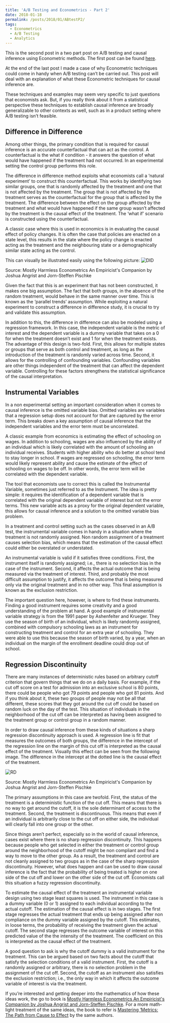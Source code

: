```yaml
---
title: 'A/B Testing and Econometrics - Part 2'
date: 2018-01-18
permalink: /posts/2018/01/ABtestP2/
tags:
  - Econometrics
  - A/B Testing
  - Analytics
---
```



This is the second post in a two part post on A/B testing and causal inference using Econometric methods. The first post can be found [here](http://www.vigneshananth.com/posts/2018/01/ABtestP1/). 

At the end of the last post I made a case of why Econometric techniques could come in handy when A/B testing can’t be carried out. This post will deal with an explanation of what these Econometric techniques for causal inference are.

These techniques and examples may seem very specific to just questions that economists ask. But, if you really think about it from a statistical perspective these techniques to establish causal inference are broadly generalizable to other contexts as well, such as in a product setting where A/B testing isn’t feasible.

Difference in Difference 
--

Among other things, the primary condition that is required for causal inference is an accurate counterfactual that can act as the control. A counterfactual is the what if condition -  it answers the question of what would have happened if the treatment had not occurred. In an experimental setting the control group performs this role. 

The difference in difference method exploits what economists call a ‘natural experiment’ to construct this counterfactual. This works by identifying two similar groups, one that is randomly affected by the treatment and one that is not affected by the treatment. The group that is not affected by the treatment serves as the counterfactual for the group that is affected by the treatment. The difference between the effect on the group affected by the treatment and what would have happened if the same group wasn’t affected by the treatment is the causal effect of the treatment. The ‘what if’ scenario is constructed using the counterfactual. 

A classic case where this is used in economics is in evaluating the causal effect of policy changes. It is often the case that policies are enacted on a state level, this results in the state where the policy change is enacted acting as the treatment and the neighbouring state or a demographically similar state acting as the control.

This can visually be illustrated easily using the following picture:
![DID](https://vananth.github.io/images/DID.png)

Source: Mostly Harmless Econometrics An Empiricist's Companion by Joshua Angrist and Jorn-Steffen Pischke

Given the fact that this is an experiment that has not been constructed, it makes one big assumption. The fact that both groups, in the absence of the random treatment, would behave in the same manner over time. This is known as the ‘parallel trends’ assumption. While exploiting a natural experiment to construct a difference in difference study, it is crucial to try and validate this assumption. 

In addition to this, the difference in difference can also be modeled using a regression framework. In this case, the independent variable is the metric of interest and the dependent variable is a dummy variable that takes on a 0 for when the treatment doesn’t exist and 1 for when the treatment exists. The advantage of this design is two-fold. First, this allows for multiple states or groups that serve as both control and treatment, as long as the introduction of the treatment is randomly varied across time. Second, it allows for the controlling of confounding variables. Confounding variables are other things independent of the treatment that can affect the dependent variable. Controlling for these factors strengthens the statistical significance of the causal interpretation. 

 
Instrumental Variables 
--

In a non experimental setting an important consideration when it comes to causal inference is the omitted variable bias. Omitted variables are variables that a regression setup does not account for that are captured by the error term. This breaks down a key assumption of causal inference that the independent variables and the error term must be uncorrelated. 

A classic example from economics is estimating the effect of schooling on wages. In addition to schooling, wages are also influenced by the ability of an individual which is likely correlated with the amount of schooling an individual receives. Students with higher ability who do better at school tend to stay longer in school. If wages are regressed on schooling, the error term would likely represent ability and cause the estimate of the effect of schooling on wages to be off. In other words, the error term will be correlated with the dependent variable. 

The tool that economists use to correct this is called the Instrumental Variable, sometimes just referred to as the Instrument. The idea is pretty simple: it requires the identification of a dependent variable that is correlated with the original dependent variable of interest but not the error terms. This new variable acts as a proxy for the original dependent variable, this allows for causal inference and a solution to the omitted variable bias problem. 

In a treatment and control setting such as the cases observed in an A/B test, the instrumental variable comes in handy in a situation where the treatment is not randomly assigned. Non random assignment of a treatment causes selection bias, which means that the estimation of the causal effect could either be overstated or understated. 

An instrumental variable is valid if it satisfies three conditions. First, the instrument itself is randomly assigned; i.e., there is no selection bias in the case of the instrument. Second, it affects the actual outcome that is being measured via the treatment of interest. Third, and probably the most difficult assumption to justify, it affects the outcome that is being measured only via the original treatment and in no other way. This final assumption is known as the exclusion restriction.

The important question here, however, is where to find these instruments. Finding a good instrument requires some creativity and a good understanding of the problem at hand. A good example of instrumental variable strategy is from the 1991 paper by Ashenfelter and Krueger. They use the season of birth of an individual, which is likely randomly assigned, combined with compulsory schooling laws as an instrument for constructing treatment and control for an extra year of schooling. They were able to use this because the season of birth varied, by a year, when an individual on the margin of the enrollment deadline could drop out of school.


Regression Discontinuity
--

There are many instances of deterministic rules based on arbitrary cutoff criterion that govern things that we do on a daily basis. For example, if the cut off score on a test for admission into an exclusive school is 80 points, there could be people who got 79 points and people who got 81 points. And if you think about it, these two groups of people may not be all that different, these scores that they got around the cut off could be based on random luck on the day of the test. This situation of individuals in the neighborhood of the cut off can be interpreted as having been assigned to the treatment group or control group in a random manner.

In order to draw causal inference from these kinds of situations a sharp regression discontinuity approach is used. A regression line is fit that measures the outcomes of both groups, the difference in the intercept of the regression line on the margin of this cut off is interpreted as the causal effect of the treatment. Visually this effect can be seen from the following image. The difference in the intercept at the dotted line is the causal effect of the treatment. 

![RD](https://vananth.github.io/images/RD.png)

Source: Mostly Harmless Econometrics An Empiricist's Companion by Joshua Angrist and Jorn-Steffen Pischke

The primary assumptions in this case are twofold. First, the status of the treatment is a deterministic function of the cut off. This means that there is no way to get around the cutoff, it is the sole determinant of access to the treatment. Second, the treatment is discontinuous. This means that even if an individual is arbitrarily close to the cut off on either side, the individual will clearly fall into one group or the other. 

Since things aren’t perfect, especially so in the world of causal inference, cases exist where there is no sharp regression discontinuity. This happens because people who get selected in either the treatment or control group around the neighborhood of the cutoff might be non compliant and find a way to move to the other group. As a result, the treatment and control are not cleanly assigned to two groups as in the case of the sharp regression discontinuity. However, what does happen and can be used to draw causal inference is the fact that the probability of being treated is higher on one side of the cut off and lower on the other side of the cut off. Economists call this situation a fuzzy regression discontinuity. 

To estimate the causal effect of the treatment an instrumental variable design using two stage least squares is used. The instrument in this case is a dummy variable (0 or 1) assigned to each individual according to the actual cutoff. The estimation of the causal effect is in two stages. The first stage regresses the actual treatment that ends up being assigned after non compliance on the dummy variable assigned by the cutoff. This estimates, in loose terms, the probability of receiving the treatment given the actual cutoff. The second stage regresses the outcome variable of interest on this predicted value of the the intensity of the treatment. The coefficient on this is interpreted as the causal effect of the treatment. 

A good question to ask is why the cutoff dummy is a valid instrument for the treatment. This can be argued based on two facts about the cutoff that satisfy the selection conditions of a valid instrument. First, the cutoff is a randomly assigned or arbitrary, there is no selection problem in the assignment of the cut off. Second, the cutoff as an instrument also satisfies the exclusion restriction; i.e., the only way in which it affects the outcome variable of interest is via the treatment.

If you’re interested and getting deeper into the mathematics of how these ideas work, the go to book is [Mostly Harmless Econometrics An Empiricist's Companion by Joshua Angrist and Jorn-Steffen Pischke](https://www.amazon.com/Mostly-Harmless-Econometrics-Empiricists-Companion/dp/0691120358). For a more math-light treatment of the same ideas, the book to refer is [Mastering ‘Metrics: The Path from Cause to Effect](https://www.amazon.com/Mastering-Metrics-Path-Cause-Effect/dp/0691152845) by the same authors. 



